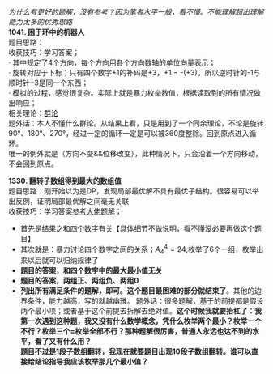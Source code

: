 *为什么有更好的题解，没有参考？因为笔者水平一般，看不懂。不能理解超出理解能力太多的优秀思路*<br>
**1041. 困于环中的机器人**<br>
题目思路：<br>
收获技巧：学习答案；<br>
· 其中规定了4个方向，每个方向用各个方向数轴的单位向量表示；<br>
· 旋转对应于下标；只有四个数字+1的补码是+3，+1 = -(+3)。所以逆时针的-1与顺时针+3是同一个东西；<br>
· 模拟的过程，感觉很复杂。实际上就是暴力枚举数值，根据读取到的所有情况做出响应；<br>
相关理论：[群论](https://en.wikipedia.org/wiki/Group_theory)<br>
题外话：本人不懂什么群论。从结果上看，只是用到了一个同余理论，不论是旋转90°、180°、270°，经过一定的循环一定是可以被360度整除。回到原点进入循环。<br>
唯一的例外就是（方向不变&&位移改变），此种情况下，只会沿着一个方向移动，不会回到原点。

**1330. 翻转子数组得到最大的数组值**<br>
题目思路：刚开始以为是DP，发现局部最优解不具有最优子结构。很容易可以举出反例，证明局部最优解之间毫无关联<br>
收获技巧：学习答案[参考大佬题解](https://leetcode.cn/problems/reverse-subarray-to-maximize-array-value/solutions/2266958/javapython3fen-qing-kuang-tao-lun-xun-zh-t4yr/)；<br>
- 首先是结果之和四个数字有关【具体细节不做说明，看不懂没必要再做这个题目】<br>
- 其次就是：暴力讨论四个数字之间的关系；$A^4_4=24$;枚举了6个一组，枚举出来以后就可以归纳规律了<br>
 - **题目的答案，和四个数字中的最大最小值无关**
 - **题目的答案，两组正、两组负、两组0**
 - **列出所有满足条件的题解，即可。这个题目最困难的部分就结束了**。其他的边界条件，能力越高，写的就越幽雅。
题外话：很多题解，基于的前提都是假设两个最小项；或者基于这个前提去拆解去绝对值。**这个时候我就要抬杠了：我第一次遇到这种题，我又没有什么数学概念，凭什么枚举两个最小？枚举一个不行？枚举三个=枚举全部不行？那种题解很厉害，普通人永远也达不到的水平，看了又有什么用？<br>题目不过是1段子数组翻转，我现在就要题目出现10段子数组翻转。谁可以直接给结论指导我应该枚举那几个最小值？**
